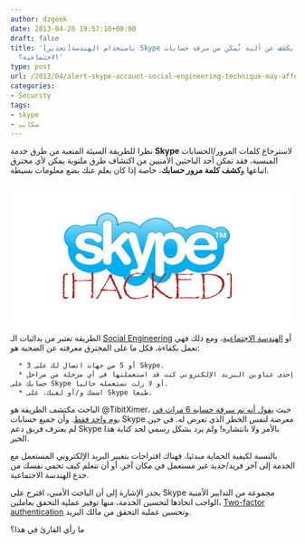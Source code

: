 ```yaml
---
author: dzgeek
date: 2013-04-28 19:57:10+00:00
draft: false
title: '[تحذير]‫[ باحث أمني يكشف عن آلية تُمكن من سرقة حسابات Skype باستخدام الهندسة
  الاجتماعية؟'
type: post
url: /2013/04/alert-skype-account-social-engineering-technique-may-affect-all-users/
categories:
- Security
tags:
- skype
- سكايب
---
```


نظرا للطريقة السيئة المتعبة من طرق خدمة **Skype** لاسترجاع كلمات المرور/الحسابات المنسية، فقد تمكن أحد الباحثين الأمنيين من اكتشاف طرق ملتوية يمكن لأي مخترق اتباعها و**كشف كلمة مرور حسابك**، خاصة إذا كان يعلم عنك بضع معلومات بسيطة.

[![Skype-hacked](Skype-hacked.jpg)
](Skype-hacked.jpg)الطريقة تعتبر من بدائيات الـ [Social Engineering](http://en.wikipedia.org/wiki/Social_engineering_%28security%29) أو [الهندسة الاجتماعية](http://ar.wikipedia.org/wiki/%D9%87%D9%86%D8%AF%D8%B3%D8%A9_%D8%A7%D8%AC%D8%AA%D9%85%D8%A7%D8%B9%D9%8A%D8%A9_%28%D8%A3%D9%85%D9%86%29)، ومع ذلك فهي تعمل بكفاءة، فكل ما على المخترق معرفته عن الضحية هو:



	  * 3 أو 5 من جهات اتصال لك على Skype.
	  * إحدى عناوين البريد الإلكتروني كنت قد استعملتها في أي مرحلة من مراحل حسابك على Skype أو لا زلت تستعمله حاليا.
	  * اسمك و/أو لقبك، على Skype طبعا.

الباحث مكتشف الطريقة هو @TibitXimer، حيث [يقول أنه تم سرقة حسابه 6 مرات في يوم واحد فقط](http://community.skype.com/t5/Security-Privacy-Trust-and/URGENT-Skype-Support-Account-Security-Issue-CAN-AFFECT-ALL-USERS/td-p/1552372). وأن جميع حسابات Skype معرضة لنفس الخطر الذي تعرض له. في حين لم يعترف فريق دعم Skype بالأمر ولا بانتشاره! ولم يرد بشكل رسمي لحد كتابة هذا الخبر.

بالنسبة لكيفية الحماية مبدئيا، فهناك اقتراحات بتغيير البريد الإلكتروني المستعمل مع الخدمة إلى آخر فريد/جديد غير مستعمل في مكان آخر. أو أن تتعلم كيف تحمي نفسك من خدع الهندسة الاجتماعية.

يجدر الإشارة إلى أن الباحث الأمني، اقترح على Skype مجموعة من التدابير الأمنية الواجب اتخاذها لتحسين الخدمة، منها توفير عملية التحقق بعاملين، [Two-factor authentication](http://en.wikipedia.org/wiki/Multi-factor_authentication) وتحسين عملية التحقق من مالك البريد.

ما رأي القارئ في هذا؟
